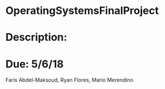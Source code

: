 # OperatingSystemsFinalProject
# Description:
# Due: 5/6/18

Faris Abdel-Maksoud, Ryan Flores, Mario Merendino 
